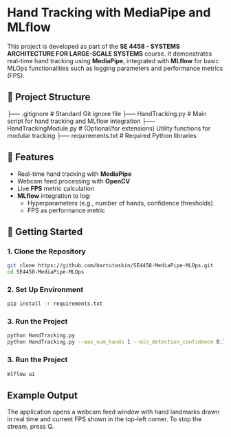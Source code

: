 # Hand Tracking with MediaPipe and MLflow

This project is developed as part of the **SE 4458 - SYSTEMS ARCHITECTURE FOR LARGE-SCALE SYSTEMS** course. It demonstrates real-time hand tracking using **MediaPipe**, integrated with **MLflow** for basic MLOps functionalities such as logging parameters and performance metrics (FPS).

## 📌 Project Structure

├── .gitignore # Standard Git ignore file 
├── HandTracking.py # Main script for hand tracking and MLflow integration 
├── HandTrackingModule.py # (Optional/for extensions) Utility functions for modular tracking 
├── requirements.txt # Required Python libraries


## 🎯 Features

- Real-time hand tracking with **MediaPipe**
- Webcam feed processing with **OpenCV**
- Live **FPS** metric calculation
- **MLflow** integration to log:
  - Hyperparameters (e.g., number of hands, confidence thresholds)
  - FPS as performance metric

## 🚀 Getting Started

### 1. Clone the Repository

```bash
git clone https://github.com/bartutaskin/SE4458-MediaPipe-MLOps.git
cd SE4458-MediaPipe-MLOps
```
### 2. Set Up Environment

```bash
pip install -r requirements.txt
```

### 3. Run the Project

```bash
python HandTracking.py
python HandTracking.py --max_num_hands 1 --min_detection_confidence 0.7 --min_tracking_confidence 0.7
```

### 3. Run the Project

```bash
mlflow ui
```

## Example Output

The application opens a webcam feed window with hand landmarks drawn in real time and current FPS shown in the top-left corner. To stop the stream, press Q.

